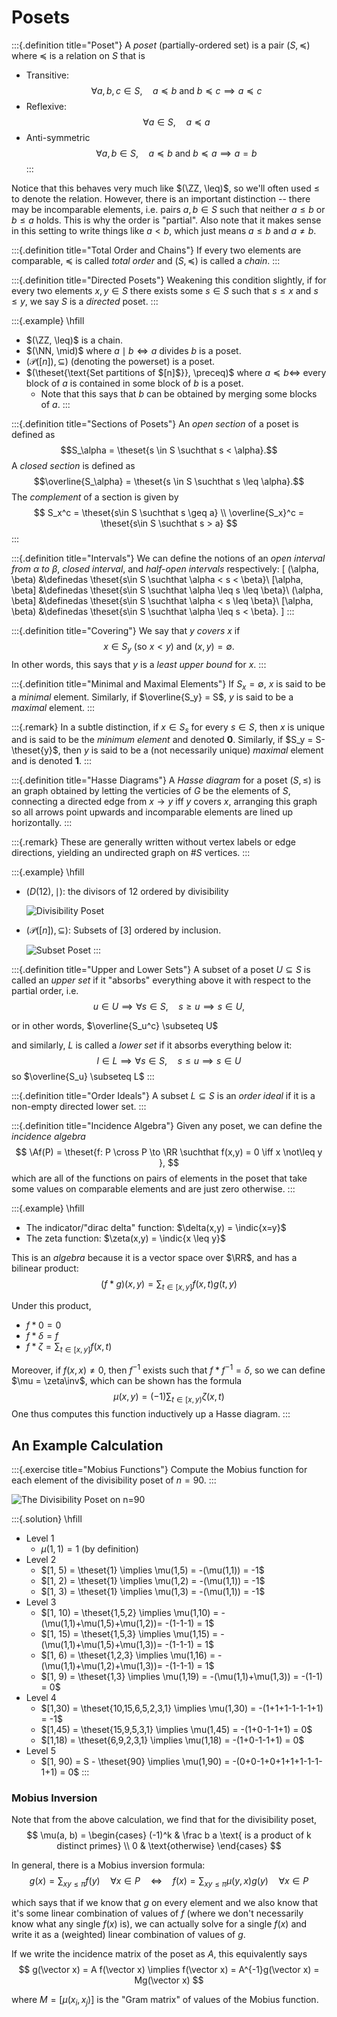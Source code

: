 # Posets 

:::{.definition title="Poset"}
A *poset*  (partially-ordered set) is a pair $(S, \preceq)$ where $\preceq$ is a relation on $S$ that is

- Transitive:
$$
\forall a,b,c \in S,\quad a \preceq b \text{ and } b \preceq c \implies a \preceq c
$$
- Reflexive:
$$
\forall a\in S,\quad a \preceq a
$$
- Anti-symmetric
$$
\forall a,b\in S,\quad a \preceq b \text{ and } b \preceq a \implies a = b
$$
:::

Notice that this behaves very much like $(\ZZ, \leq)$, so we'll often used $\leq$ to denote the relation. 
However, there is an important distinction -- there may be incomparable elements, i.e. pairs $a,b \in S$ such that neither $a\leq b$ or $b\leq a$ holds. 
This is why the order is "partial". 
Also note that it makes sense in this setting to write things like $a< b$, which just means $a\leq b$ and $a\neq b$.

:::{.definition title="Total Order and Chains"}
If every two elements are comparable, $\preceq$ is called *total order* and $(S, \preceq)$ is called a *chain*. 
:::

:::{.definition title="Directed Posets"}
Weakening this condition slightly, if for every two elements $x,y\in S$ there exists some $s\in S$ such that $s\leq x$ and $s \leq y$, we say $S$ is a *directed* poset.
:::

:::{.example}
\hfill
- $(\ZZ, \leq)$ is a chain.
- $(\NN, \mid)$ where $a\mid b \iff a\text{ divides } b$ is a poset.
- $(\mathcal{P}([n]), \subseteq)$ (denoting the powerset) is a poset.
- $(\theset{\text{Set partitions of $[n]$}}, \preceq)$ where $a \preceq b \iff$ every block of $a$ is contained in some block of $b$ is a poset.
  - Note that this says that $b$ can be obtained by merging some blocks of $a$.
:::


:::{.definition title="Sections of Posets"}
An *open section* of a poset is defined as $$S_\alpha = \theset{s \in S \suchthat s < \alpha}.$$ A *closed section* is defined as $$\overline{S_\alpha} = \theset{s \in S \suchthat s \leq \alpha}.$$ The *complement* of a section is given by 
$$
S_x^c = \theset{s\in S \suchthat s \geq a} \\
\overline{S_x}^c = \theset{s\in S \suchthat s > a}
$$
:::

:::{.definition title="Intervals"}
We can define the notions of an *open interval from $\alpha$ to $\beta$*, *closed interval*, and *half-open intervals* respectively:
\[
(\alpha, \beta) &\definedas \theset{s\in S \suchthat \alpha < s < \beta}\\
[\alpha, \beta] &\definedas \theset{s\in S \suchthat \alpha \leq s \leq \beta}\\
(\alpha, \beta] &\definedas \theset{s\in S \suchthat \alpha < s \leq \beta}\\
[\alpha, \beta) &\definedas \theset{s\in S \suchthat \alpha \leq s < \beta}.
\]
:::

:::{.definition title="Covering"}
We say that $y$ *covers* $x$ if
$$
x \in S_y \text{ (so $x < y$) and } (x,y) = \emptyset.
$$
In other words, this says that $y$ is a *least upper bound* for $x$.
:::

:::{.definition title="Minimal and Maximal Elements"}
If $S_x = \emptyset$, $x$ is said to be a *minimal* element. Similarly, if $\overline{S_y} = S$, $y$ is said to be a *maximal* element.
:::

:::{.remark}
In a subtle distinction, if $x \in S_s$ for every $s\in S$, then $x$ is unique and is said to be the *minimum element* and denoted $\mathbf 0$. Similarly, if $S_y = S-\theset{y}$, then $y$ is said to be a (not necessarily unique) *maximal* element and is denoted $\mathbf 1$. 
:::

:::{.definition title="Hasse Diagrams"}
A *Hasse diagram* for a poset $(S, \leq)$ is an graph obtained by letting the verticies of $G$ be the elements of $S$, connecting a directed edge from $x\to y$ iff $y$ covers $x$, arranging this graph so all arrows point upwards and incomparable elements are lined up horizontally.
:::

:::{.remark}
These are generally written without vertex labels or edge directions, yielding an undirected graph on $\# S$ vertices.
:::

:::{.example}
\hfill

- $(D(12), \mid)$: the divisors of 12 ordered by divisibility

  ![Divisibility Poset](figures/2019-06-08-23-30-20.png)

- $(\mathcal{P}([n]), \subseteq)$: Subsets of $[3]$ ordered by inclusion.

  ![Subset Poset](figures/2019-06-08-23-29-44.png)
:::


:::{.definition title="Upper and Lower Sets"}
A subset of a poset $U \subseteq S$ is called an *upper set* if it "absorbs" everything above it with respect to the partial order, i.e.
$$
u\in U \implies \forall s\in S, \quad s \geq u \implies s \in U,
$$

or in other words, $\overline{S_u^c} \subseteq U$

and similarly, $L$ is called a *lower set* if it absorbs everything below it:
$$
l \in L \implies \forall s\in S, \quad s \leq u \implies s \in U
$$
so $\overline{S_u} \subseteq L$ 
:::

:::{.definition title="Order Ideals"}
A subset $L \subseteq S$ is an *order ideal* if it is a non-empty directed lower set.
:::

:::{.definition title="Incidence Algebra"}
Given any poset, we can define the *incidence algebra*
$$
\Af(P) = \theset{f: P \cross P \to \RR \suchthat f(x,y) = 0 \iff x \not\leq y },
$$
which are all of the functions on pairs of elements in the poset that take some values on comparable elements and are just zero otherwise. 
:::

:::{.example}
\hfill

- The indicator/"dirac delta" function: $\delta(x,y) = \indic{x=y}$
- The zeta function: $\zeta(x,y) = \indic{x \leq y}$

This is an *algebra* because it is a vector space over $\RR$, and has a bilinear product:
$$
(f \ast g)(x, y) = \sum_{t\in[x,y]}f(x,t) g(t, y)
$$

Under this product, 

- $f\ast 0 = 0$
- $f\ast\delta = f$
- $f\ast \zeta = \displaystyle\sum_{t\in[x,y]}f(x,t)$

Moreover, if $f(x,x) \neq 0$, then $f^{-1}$ exists such that $f\ast f^{-1} = \delta$, so we can define $\mu = \zeta\inv$, which can be shown has the formula
$$
\mu(x,y) = (-1)\sum_{ t \in [x,y)}\zeta(x, t)
$$
One thus computes this function inductively up a Hasse diagram.
:::


## An Example Calculation

:::{.exercise title="Mobius Functions"}
Compute the Mobius function for each element of the divisibility poset of $n=90$.
:::

![The Divisibility Poset on $n=90$](figures/2019-06-09-15-13-51.png)

:::{.solution}
\hfill

- Level 1
  - $\mu(1,1) = 1$ (by definition)
- Level 2
  - $[1, 5) = \theset{1} \implies \mu(1,5) = -(\mu(1,1)) = -1$
  - $[1, 2) = \theset{1} \implies \mu(1,2) = -(\mu(1,1)) = -1$
  - $[1, 3) = \theset{1} \implies \mu(1,3) = -(\mu(1,1)) = -1$
- Level 3
  - $[1, 10)  = \theset{1,5,2} \implies \mu(1,10) = -(\mu(1,1)+\mu(1,5)+\mu(1,2))= -(1-1-1) = 1$
  - $[1, 15)  = \theset{1,5,3} \implies \mu(1,15) = -(\mu(1,1)+\mu(1,5)+\mu(1,3))= -(1-1-1) = 1$
  - $[1, 6)   = \theset{1,2,3} \implies \mu(1,16) = -(\mu(1,1)+\mu(1,2)+\mu(1,3))= -(1-1-1) = 1$
  - $[1, 9)   = \theset{1,3}   \implies \mu(1,19) = -(\mu(1,1)+\mu(1,3)) = -(1-1) = 0$
- Level 4
  - $[1,30) = \theset{10,15,6,5,2,3,1} \implies \mu(1,30) = -(1+1+1-1-1-1+1) = -1$
  - $[1,45) = \theset{15,9,5,3,1}      \implies \mu(1,45) = -(1+0-1-1+1) = 0$
  - $[1,18) = \theset{6,9,2,3,1}       \implies \mu(1,18) = -(1+0-1-1+1) = 0$
- Level 5
  - $[1, 90) = S - \theset{90} \implies \mu(1,90) = -(0+0-1+0+1+1+1-1-1-1+1) = 0$
:::

### Mobius Inversion

Note that from the above calculation, we find that for the divisibility poset,
$$
\mu(a, b) = \begin{cases}
  (-1)^k & \frac b a \text{ is a product of k distinct primes} \\
  0 & \text{otherwise}
\end{cases}
$$

In general, there is a Mobius inversion formula:
$$
g ( x ) = \sum _ { x y \leq \pi } f ( y ) \quad \forall x \in P \quad \Longleftrightarrow \quad f ( x ) = \sum _ { x y \leq \pi } \mu ( y , x ) g ( y ) \quad \forall x \in P
$$

which says that if we know that $g$ on every element and we also know that it's some linear combination of values of $f$ (where we don't necessarily know what any single $f(x)$ is), we can actually solve for a single $f(x)$ and write it as a (weighted) linear combination of values of $g$. 

If we write the incidence matrix of the poset as $A$, this equivalently says 
$$
g(\vector x) = A f(\vector x) \implies f(\vector x) = A^{-1}g(\vector x) = Mg(\vector x)
$$

where $M = [\mu(x_i, x_j)]$ is the "Gram matrix" of values of the Mobius function.
